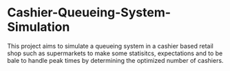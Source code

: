 # Cashier-Queueing-System-Simulation

This project aims to simulate a queueing system in a cashier based retail shop such as supermarkets to make some statisitcs, expectations and to be bale to handle peak times by determining the optimized number of cashiers.
